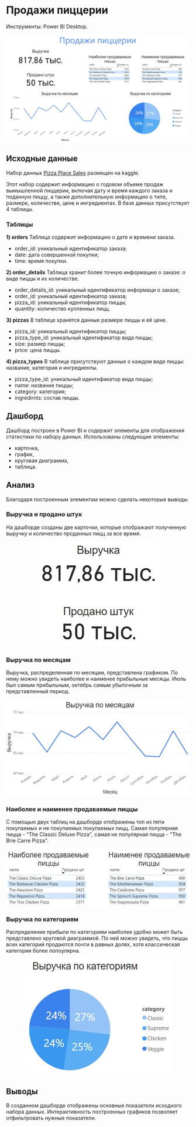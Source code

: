 # Продажи пиццерии

Инструменты: Power BI Desktop.

<p align="center">
    <img src="https://github.com/darazazulina/Pizza_place_sales/blob/main/images/pic-5.JPG" alt="Рис 5" />
</p>

## Исходные данные

Набор данных [Pizza Place Sales](https://www.kaggle.com/datasets/mysarahmadbhat/pizza-place-sales) размещен на kaggle.

Этот набор содержит информацию о годовом объеме продаж вымышленной пиццерии, включая дату и время каждого заказа и поданную пиццу, а также дополнительную информацию о типе, размере, количестве, цене и ингредиентах.
В базе данных присутствует 4 таблицы.

### Таблицы

**1) orders**
Таблица содержит информацию о дате и времени заказа.

- order_id: уникальный идентификатор заказа;
- date: дата совершенной покупки;
- time: время покупки.

**2) order_details**
Таблица хранит более точную информацию о заказе: о виде пиццы и их количестве.

- order_details_id: уникальный идентификатор информаци о заказе;
- order_id: уникальный идентификатор заказа;
- pizza_id: уникальный идентификатор пиццы;
- quantity: количество купленных пицц.

**3) pizzas**
В таблице хранятся данные размере пиццы и её цене.

- pizza_id: уникальный идентификатор пиццы;
- pizza_type_id: уникальный идентификатор вида пиццы;
- size: размер пиццы;
- price: цена пиццы.

**4) pizza_types**
В таблице присутствуют данные о каждом виде пиццы: название, категория и ингредиенты.

- pizza_type_id: уникальный идентификатор вида пиццы;
- name: название пиццы;
- category: категория;
- ingredirnts: состав пиццы.

## Дашборд

Дашборд построен в Power BI и содержит элементы для отображения статистики по набору данных. Использованы следующие элементы:

- карточка,
- график,
- круговая диаграмма,
- таблица.

## Анализ

Благодаря построенным элементам можно сделать некоторые выводы.

### Выручка и продано штук

На дашборде созданы две карточки, которые отображают полученную выручку и количество проданных пицц за все время.

<p align="center">
    <img src="https://github.com/darazazulina/Pizza_place_sales/blob/main/images/pic-1.JPG" alt="Рис 1" />
</p>

### Выручка по месяцам

Выручка, распределенная по месяцам, представлена графиком. По нему можно увидеть наиболее и наименее прибыльные месяцы. Июль был самым прибыльным, октябрь самым убыточным за представленный период.

<p align="center">
    <img src="https://github.com/darazazulina/Pizza_place_sales/blob/main/images/pic-2.JPG" alt="Рис 2" />
</p>

### Наиболее и наименее продаваемые пиццы

С помощью двух таблиц на дашборде отображены топ из пяти покупаемых и не покупаемых покупаемых пицц. Самая популярная пицца - "The Classic Deluxe Pizza", самая не популярная пицца - "The Brie Carre Pizza".

<p align="center">
    <img src="https://github.com/darazazulina/Pizza_place_sales/blob/main/images/pic-3.JPG" alt="Рис 3" />
</p>

### Выручка по категориям

Распределение прибыли по категориям наиболее удобно может быть представлено круговой диаграммой. По ней можно увидеть, что пиццы всех категорий продаются почти в равных долях, хотя классическая категория более попоулярна.

<p align="center">
    <img src="https://github.com/darazazulina/Pizza_place_sales/blob/main/images/pic-4.JPG" alt="Рис 4" />
</p>

## Выводы

В созданном дашборде отображены основные показатели исходного набора данных. Интерактивность построенных графиков позволяет отфильтровать нужные показатели.
